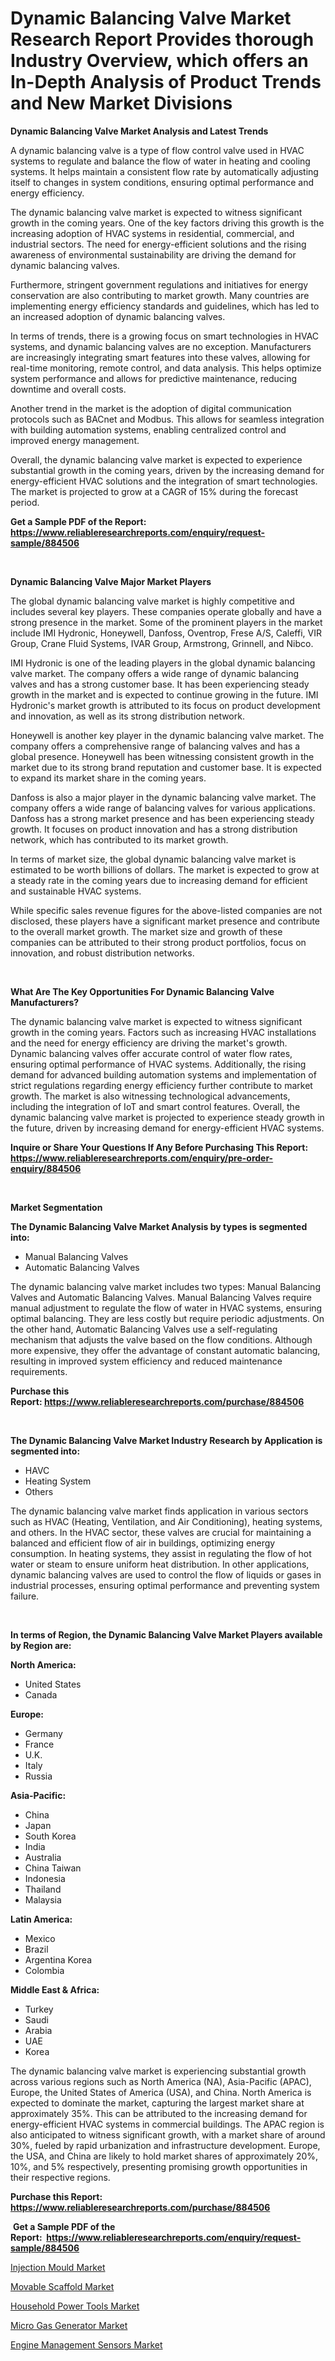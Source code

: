 <p><h1>Dynamic Balancing Valve Market Research Report Provides thorough Industry Overview, which offers an In-Depth Analysis of Product Trends and New Market Divisions</h1></p><p><strong>Dynamic Balancing Valve Market Analysis and Latest Trends</strong></p>
<p><p>A dynamic balancing valve is a type of flow control valve used in HVAC systems to regulate and balance the flow of water in heating and cooling systems. It helps maintain a consistent flow rate by automatically adjusting itself to changes in system conditions, ensuring optimal performance and energy efficiency.</p><p>The dynamic balancing valve market is expected to witness significant growth in the coming years. One of the key factors driving this growth is the increasing adoption of HVAC systems in residential, commercial, and industrial sectors. The need for energy-efficient solutions and the rising awareness of environmental sustainability are driving the demand for dynamic balancing valves.</p><p>Furthermore, stringent government regulations and initiatives for energy conservation are also contributing to market growth. Many countries are implementing energy efficiency standards and guidelines, which has led to an increased adoption of dynamic balancing valves.</p><p>In terms of trends, there is a growing focus on smart technologies in HVAC systems, and dynamic balancing valves are no exception. Manufacturers are increasingly integrating smart features into these valves, allowing for real-time monitoring, remote control, and data analysis. This helps optimize system performance and allows for predictive maintenance, reducing downtime and overall costs.</p><p>Another trend in the market is the adoption of digital communication protocols such as BACnet and Modbus. This allows for seamless integration with building automation systems, enabling centralized control and improved energy management.</p><p>Overall, the dynamic balancing valve market is expected to experience substantial growth in the coming years, driven by the increasing demand for energy-efficient HVAC solutions and the integration of smart technologies. The market is projected to grow at a CAGR of 15% during the forecast period.</p></p>
<p><strong>Get a Sample PDF of the Report:&nbsp; <a href="https://www.reliableresearchreports.com/enquiry/request-sample/884506">https://www.reliableresearchreports.com/enquiry/request-sample/884506</a></strong></p>
<p>&nbsp;</p>
<p><strong>Dynamic Balancing Valve Major Market Players</strong></p>
<p><p>The global dynamic balancing valve market is highly competitive and includes several key players. These companies operate globally and have a strong presence in the market. Some of the prominent players in the market include IMI Hydronic, Honeywell, Danfoss, Oventrop, Frese A/S, Caleffi, VIR Group, Crane Fluid Systems, IVAR Group, Armstrong, Grinnell, and Nibco.</p><p>IMI Hydronic is one of the leading players in the global dynamic balancing valve market. The company offers a wide range of dynamic balancing valves and has a strong customer base. It has been experiencing steady growth in the market and is expected to continue growing in the future. IMI Hydronic's market growth is attributed to its focus on product development and innovation, as well as its strong distribution network.</p><p>Honeywell is another key player in the dynamic balancing valve market. The company offers a comprehensive range of balancing valves and has a global presence. Honeywell has been witnessing consistent growth in the market due to its strong brand reputation and customer base. It is expected to expand its market share in the coming years.</p><p>Danfoss is also a major player in the dynamic balancing valve market. The company offers a wide range of balancing valves for various applications. Danfoss has a strong market presence and has been experiencing steady growth. It focuses on product innovation and has a strong distribution network, which has contributed to its market growth.</p><p>In terms of market size, the global dynamic balancing valve market is estimated to be worth billions of dollars. The market is expected to grow at a steady rate in the coming years due to increasing demand for efficient and sustainable HVAC systems.</p><p>While specific sales revenue figures for the above-listed companies are not disclosed, these players have a significant market presence and contribute to the overall market growth. The market size and growth of these companies can be attributed to their strong product portfolios, focus on innovation, and robust distribution networks.</p></p>
<p>&nbsp;</p>
<p><strong>What Are The Key Opportunities For Dynamic Balancing Valve Manufacturers?</strong></p>
<p><p>The dynamic balancing valve market is expected to witness significant growth in the coming years. Factors such as increasing HVAC installations and the need for energy efficiency are driving the market's growth. Dynamic balancing valves offer accurate control of water flow rates, ensuring optimal performance of HVAC systems. Additionally, the rising demand for advanced building automation systems and implementation of strict regulations regarding energy efficiency further contribute to market growth. The market is also witnessing technological advancements, including the integration of IoT and smart control features. Overall, the dynamic balancing valve market is projected to experience steady growth in the future, driven by increasing demand for energy-efficient HVAC systems.</p></p>
<p><strong>Inquire or Share Your Questions If Any Before Purchasing This Report: <a href="https://www.reliableresearchreports.com/enquiry/pre-order-enquiry/884506">https://www.reliableresearchreports.com/enquiry/pre-order-enquiry/884506</a></strong></p>
<p>&nbsp;</p>
<p><strong>Market Segmentation</strong></p>
<p><strong>The Dynamic Balancing Valve Market Analysis by types is segmented into:</strong></p>
<p><ul><li>Manual Balancing Valves</li><li>Automatic Balancing Valves</li></ul></p>
<p><p>The dynamic balancing valve market includes two types: Manual Balancing Valves and Automatic Balancing Valves. Manual Balancing Valves require manual adjustment to regulate the flow of water in HVAC systems, ensuring optimal balancing. They are less costly but require periodic adjustments. On the other hand, Automatic Balancing Valves use a self-regulating mechanism that adjusts the valve based on the flow conditions. Although more expensive, they offer the advantage of constant automatic balancing, resulting in improved system efficiency and reduced maintenance requirements.</p></p>
<p><strong>Purchase this Report:&nbsp;<a href="https://www.reliableresearchreports.com/purchase/884506">https://www.reliableresearchreports.com/purchase/884506</a></strong></p>
<p>&nbsp;</p>
<p><strong>The Dynamic Balancing Valve Market Industry Research by Application is segmented into:</strong></p>
<p><ul><li>HAVC</li><li>Heating System</li><li>Others</li></ul></p>
<p><p>The dynamic balancing valve market finds application in various sectors such as HVAC (Heating, Ventilation, and Air Conditioning), heating systems, and others. In the HVAC sector, these valves are crucial for maintaining a balanced and efficient flow of air in buildings, optimizing energy consumption. In heating systems, they assist in regulating the flow of hot water or steam to ensure uniform heat distribution. In other applications, dynamic balancing valves are used to control the flow of liquids or gases in industrial processes, ensuring optimal performance and preventing system failure.</p></p>
<p>&nbsp;</p>
<p><strong>In terms of Region, the Dynamic Balancing Valve Market Players available by Region are:</strong></p>
<p>
    <p> <strong> North America: </strong>
        <ul>
            <li>United States</li>
            <li>Canada</li>
        </ul>
        </p> 
    <p> <strong> Europe: </strong>
        <ul>
            <li>Germany</li>
            <li>France</li>
            <li>U.K.</li>
            <li>Italy</li>
            <li>Russia</li>
        </ul>
        </p> 
    <p> <strong> Asia-Pacific: </strong>
        <ul>
            <li>China</li>
            <li>Japan</li>
            <li>South Korea</li>
            <li>India</li>
            <li>Australia</li>
            <li>China Taiwan</li>
            <li>Indonesia</li>
            <li>Thailand</li>
            <li>Malaysia</li>
        </ul>
        </p> 
    <p> <strong> Latin America: </strong>
        <ul>
            <li>Mexico</li>
            <li>Brazil</li>
            <li>Argentina Korea</li>
            <li>Colombia</li>
        </ul>
        </p> 
    <p> <strong> Middle East & Africa: </strong>
        <ul>
            <li>Turkey</li>
            <li>Saudi</li>
            <li>Arabia</li>
            <li>UAE</li>
            <li>Korea</li>
        </ul>
    </p>
    </p>
<p><p>The dynamic balancing valve market is experiencing substantial growth across various regions such as North America (NA), Asia-Pacific (APAC), Europe, the United States of America (USA), and China. North America is expected to dominate the market, capturing the largest market share at approximately 35%. This can be attributed to the increasing demand for energy-efficient HVAC systems in commercial buildings. The APAC region is also anticipated to witness significant growth, with a market share of around 30%, fueled by rapid urbanization and infrastructure development. Europe, the USA, and China are likely to hold market shares of approximately 20%, 10%, and 5% respectively, presenting promising growth opportunities in their respective regions.</p></p>
<p><strong>Purchase this Report: <a href="https://www.reliableresearchreports.com/purchase/884506">https://www.reliableresearchreports.com/purchase/884506</a></strong></p>
<p>&nbsp;<strong>Get a Sample PDF of the Report:&nbsp;&nbsp;<a href="https://www.reliableresearchreports.com/enquiry/request-sample/884506">https://www.reliableresearchreports.com/enquiry/request-sample/884506</a></strong></p>
<p><strong></strong></p>
<p><p><a href="https://github.com/aashishrp02/Market-Research-Report-List-1/blob/main/injection-mould-market.md">Injection Mould Market</a></p><p><a href="https://github.com/aashishrp/Market-Research-Report-List-1/blob/main/movable-scaffold-market.md">Movable Scaffold Market</a></p><p><a href="https://github.com/dringals/Market-Research-Report-List-2/blob/main/household-power-tools-market.md">Household Power Tools Market</a></p><p><a href="https://github.com/Paul14Anderson63/Market-Research-Report-List-2/blob/main/micro-gas-generator-market.md">Micro Gas Generator Market</a></p><p><a href="https://github.com/aasishrp01/Market-Research-Report-List-2/blob/main/engine-management-sensors-market.md">Engine Management Sensors Market</a></p></p>